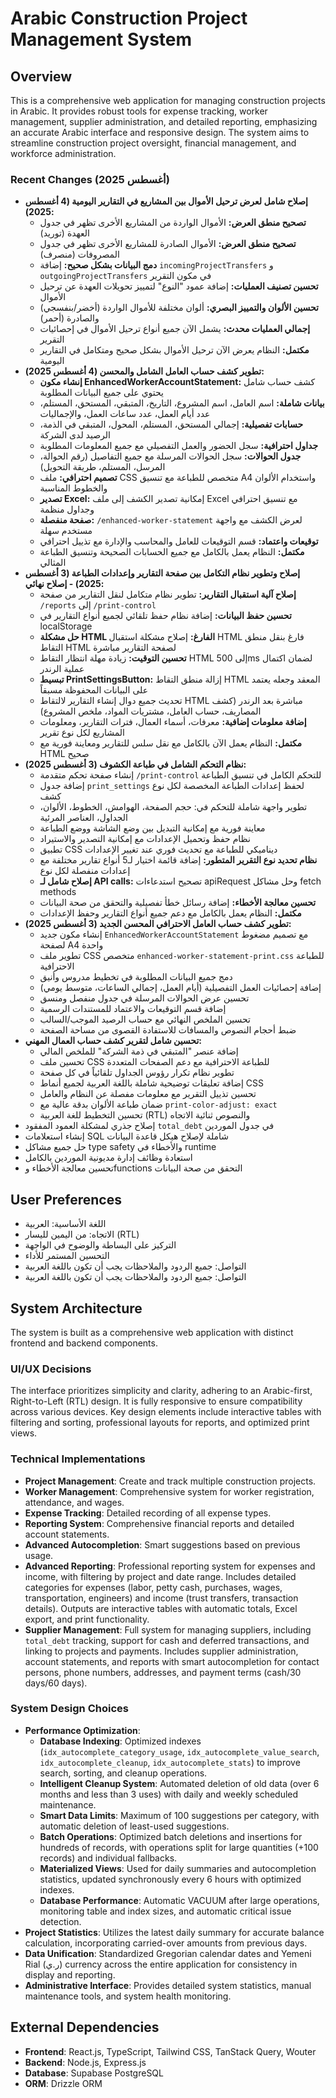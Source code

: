# Arabic Construction Project Management System

## Overview
This is a comprehensive web application for managing construction projects in Arabic. It provides robust tools for expense tracking, worker management, supplier administration, and detailed reporting, emphasizing an accurate Arabic interface and responsive design. The system aims to streamline construction project oversight, financial management, and workforce administration.

### Recent Changes (أغسطس 2025)
- **إصلاح شامل لعرض ترحيل الأموال بين المشاريع في التقارير اليومية (4 أغسطس 2025):**
  - **تصحيح منطق العرض:** الأموال الواردة من المشاريع الأخرى تظهر في جدول العهدة (توريد)
  - **تصحيح منطق العرض:** الأموال الصادرة للمشاريع الأخرى تظهر في جدول المصروفات (منصرف)
  - **دمج البيانات بشكل صحيح:** إضافة `incomingProjectTransfers` و `outgoingProjectTransfers` في مكون التقرير
  - **تحسين تصنيف العمليات:** إضافة عمود "النوع" لتمييز تحويلات العهدة عن ترحيل الأموال
  - **تحسين الألوان والتمييز البصري:** ألوان مختلفة للأموال الواردة (أخضر/بنفسجي) والصادرة (أحمر)
  - **إجمالي العمليات محدث:** يشمل الآن جميع أنواع ترحيل الأموال في إحصائيات التقرير
  - **مكتمل:** النظام يعرض الآن ترحيل الأموال بشكل صحيح ومتكامل في التقارير اليومية
- **تطوير كشف حساب العامل الشامل والمحسن (4 أغسطس 2025):**
  - **إنشاء مكون EnhancedWorkerAccountStatement:** كشف حساب شامل يحتوي على جميع البيانات المطلوبة
  - **بيانات شاملة:** اسم العامل، اسم المشروع، التاريخ، المتبقي، المستحق، المستلم، عدد أيام العمل، عدد ساعات العمل، والإجماليات
  - **حسابات تفصيلية:** إجمالي المستحق، المستلم، المحول، المتبقي في الذمة، الرصيد لدى الشركة
  - **جداول احترافية:** سجل الحضور والعمل التفصيلي مع جميع المعلومات المطلوبة
  - **جدول الحوالات:** سجل الحوالات المرسلة مع جميع التفاصيل (رقم الحوالة، المرسل، المستلم، طريقة التحويل)
  - **تصميم احترافي:** ملف CSS متخصص للطباعة مع تنسيق A4 واستخدام الألوان والخطوط المناسبة
  - **تصدير Excel:** إمكانية تصدير الكشف إلى ملف Excel مع تنسيق احترافي وجداول منظمة
  - **صفحة منفصلة:** `/enhanced-worker-statement` لعرض الكشف مع واجهة مستخدم سهلة
  - **توقيعات واعتماد:** قسم التوقيعات للعامل والمحاسب والإدارة مع تذييل احترافي
  - **مكتمل:** النظام يعمل بالكامل مع جميع الحسابات الصحيحة وتنسيق الطباعة المثالي
- **إصلاح وتطوير نظام التكامل بين صفحة التقارير وإعدادات الطباعة (3 أغسطس 2025) - إصلاح نهائي:**
  - **إصلاح آلية استقبال التقارير:** تطوير نظام متكامل لنقل التقارير من صفحة `/reports` إلى `/print-control`
  - **تحسين حفظ البيانات:** إضافة نظام حفظ تلقائي لجميع أنواع التقارير في localStorage
  - **حل مشكلة HTML الفارغ:** إصلاح مشكلة استقبال HTML فارغ بنقل منطق التقاط HTML لصفحة التقارير مباشرة
  - **تحسين التوقيت:** زيادة مهلة انتظار التقاط HTML إلى 500ms لضمان اكتمال عملية الرندر
  - **تبسيط PrintSettingsButton:** إزالة منطق التقاط HTML المعقد وجعله يعتمد على البيانات المحفوظة مسبقاً
  - تحديث جميع دوال إنشاء التقارير لالتقاط HTML مباشرة بعد الرندر (كشف المصاريف، حساب العامل، مشتريات المواد، ملخص المشروع)
  - **إضافة معلومات إضافية:** معرفات، أسماء العمال، فترات التقارير، ومعلومات المشاريع لكل نوع تقرير
  - **مكتمل:** النظام يعمل الآن بالكامل مع نقل سلس للتقارير ومعاينة فورية مع HTML صحيح
- **نظام التحكم الشامل في طباعة الكشوف (3 أغسطس 2025):**
  - إنشاء صفحة تحكم متقدمة `/print-control` للتحكم الكامل في تنسيق الطباعة
  - إضافة جدول `print_settings` لحفظ إعدادات الطباعة المخصصة لكل نوع كشف
  - تطوير واجهة شاملة للتحكم في: حجم الصفحة، الهوامش، الخطوط، الألوان، الجداول، العناصر المرئية
  - معاينة فورية مع إمكانية التبديل بين وضع الشاشة ووضع الطباعة
  - نظام حفظ وتحميل الإعدادات مع إمكانية التصدير والاستيراد
  - تطبيق CSS ديناميكي للطباعة مع تحديث فوري عند تغيير الإعدادات
  - **نظام تحديد نوع التقرير المتطور:** إضافة قائمة اختيار لـ5 أنواع تقارير مختلفة مع إعدادات منفصلة لكل نوع
  - **إصلاح شامل لـ API calls:** تصحيح استدعاءات apiRequest وحل مشاكل fetch methods
  - **تحسين معالجة الأخطاء:** إضافة رسائل خطأ تفصيلية والتحقق من صحة البيانات
  - **مكتمل:** النظام يعمل بالكامل مع دعم جميع أنواع التقارير وحفظ الإعدادات
- **تطوير كشف حساب العامل الاحترافي المحسن الجديد (3 أغسطس 2025):**
  - إنشاء مكون جديد `EnhancedWorkerAccountStatement` مع تصميم مضغوط لصفحة A4 واحدة
  - تطوير ملف CSS متخصص `enhanced-worker-statement-print.css` للطباعة الاحترافية
  - دمج جميع البيانات المطلوبة في تخطيط مدروس وأنيق
  - إضافة إحصائيات العمل التفصيلية (أيام العمل، إجمالي الساعات، متوسط يومي)
  - تحسين عرض الحوالات المرسلة في جدول منفصل ومنسق
  - إضافة قسم التوقيعات والاعتماد للمستندات الرسمية
  - تحسين الملخص النهائي مع حساب الرصيد الموجب/السالب
  - ضبط أحجام النصوص والمسافات للاستفادة القصوى من مساحة الصفحة
- **تحسين شامل لتقرير كشف حساب العمال المهني:**
  - إضافة عنصر "المتبقي في ذمة الشركة" للملخص المالي
  - تحسين ملف CSS للطباعة الاحترافية مع دعم الصفحات المتعددة
  - تطوير نظام تكرار رؤوس الجداول تلقائياً في كل صفحة
  - إضافة تعليقات توضيحية شاملة باللغة العربية لجميع أنماط CSS
  - تحسين تذييل التقرير مع معلومات مفصلة عن النظام والعامل
  - ضمان طباعة الألوان بدقة عالية مع `print-color-adjust: exact`
  - تحسين التخطيط للغة العربية (RTL) والنصوص ثنائية الاتجاه
- إصلاح جذري لمشكلة العمود المفقود `total_debt` في جدول الموردين
- إنشاء استعلامات SQL شاملة لإصلاح هيكل قاعدة البيانات
- حل جميع مشاكل type safety والأخطاء في runtime
- استعادة وظائف إدارة مديونية الموردين بالكامل
- تحسين معالجة الأخطاء وfunctions التحقق من صحة البيانات

## User Preferences
- اللغة الأساسية: العربية
- الاتجاه: من اليمين لليسار (RTL)
- التركيز على البساطة والوضوح في الواجهة
- التحسين المستمر للأداء
- التواصل: جميع الردود والملاحظات يجب أن تكون باللغة العربية
- التواصل: جميع الردود والملاحظات يجب أن تكون باللغة العربية

## System Architecture
The system is built as a comprehensive web application with distinct frontend and backend components.

### UI/UX Decisions
The interface prioritizes simplicity and clarity, adhering to an Arabic-first, Right-to-Left (RTL) design. It is fully responsive to ensure compatibility across various devices. Key design elements include interactive tables with filtering and sorting, professional layouts for reports, and optimized print views.

### Technical Implementations
- **Project Management**: Create and track multiple construction projects.
- **Worker Management**: Comprehensive system for worker registration, attendance, and wages.
- **Expense Tracking**: Detailed recording of all expense types.
- **Reporting System**: Comprehensive financial reports and detailed account statements.
- **Advanced Autocompletion**: Smart suggestions based on previous usage.
- **Advanced Reporting**: Professional reporting system for expenses and income, with filtering by project and date range. Includes detailed categories for expenses (labor, petty cash, purchases, wages, transportation, engineers) and income (trust transfers, transaction details). Outputs are interactive tables with automatic totals, Excel export, and print functionality.
- **Supplier Management**: Full system for managing suppliers, including `total_debt` tracking, support for cash and deferred transactions, and linking to projects and payments. Includes supplier administration, account statements, and reports with smart autocompletion for contact persons, phone numbers, addresses, and payment terms (cash/30 days/60 days).

### System Design Choices
- **Performance Optimization**:
    - **Database Indexing**: Optimized indexes (`idx_autocomplete_category_usage`, `idx_autocomplete_value_search`, `idx_autocomplete_cleanup`, `idx_autocomplete_stats`) to improve search, sorting, and cleanup operations.
    - **Intelligent Cleanup System**: Automated deletion of old data (over 6 months and less than 3 uses) with daily and weekly scheduled maintenance.
    - **Smart Data Limits**: Maximum of 100 suggestions per category, with automatic deletion of least-used suggestions.
    - **Batch Operations**: Optimized batch deletions and insertions for hundreds of records, with operations split for large quantities (+100 records) and individual fallbacks.
    - **Materialized Views**: Used for daily summaries and autocompletion statistics, updated synchronously every 6 hours with optimized indexes.
    - **Database Performance**: Automatic VACUUM after large operations, monitoring table and index sizes, and automatic critical issue detection.
- **Project Statistics**: Utilizes the latest daily summary for accurate balance calculation, incorporating carried-over amounts from previous days.
- **Data Unification**: Standardized Gregorian calendar dates and Yemeni Rial (ر.ي) currency across the entire application for consistency in display and reporting.
- **Administrative Interface**: Provides detailed system statistics, manual maintenance tools, and system health monitoring.

## External Dependencies
- **Frontend**: React.js, TypeScript, Tailwind CSS, TanStack Query, Wouter
- **Backend**: Node.js, Express.js
- **Database**: Supabase PostgreSQL
- **ORM**: Drizzle ORM